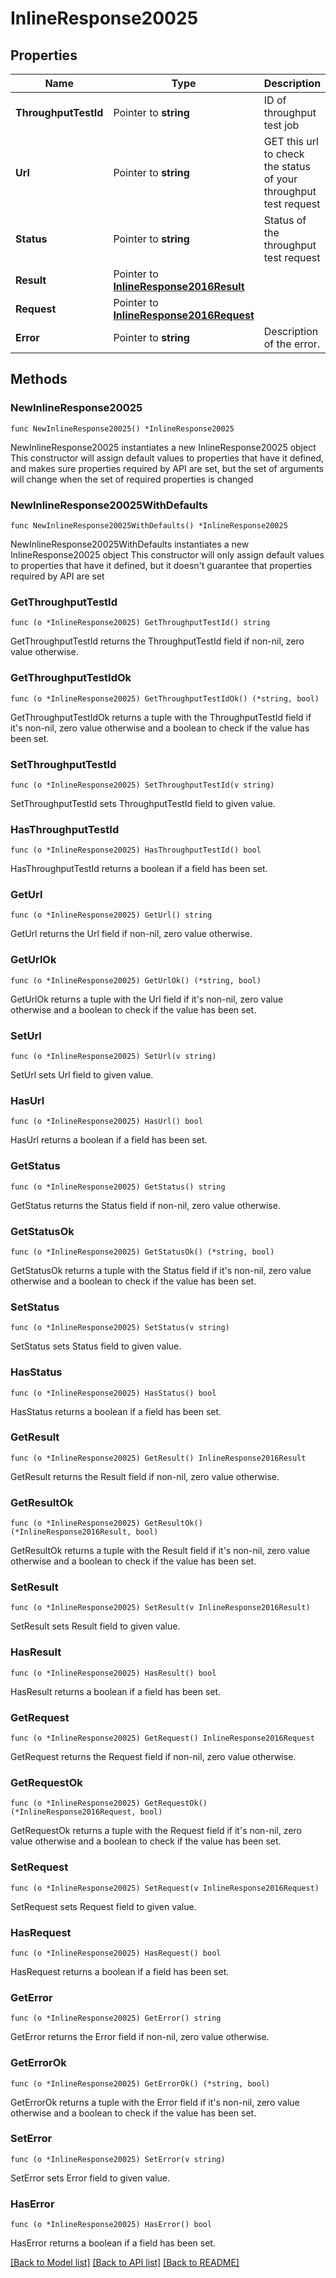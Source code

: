 # InlineResponse20025

## Properties

Name | Type | Description | Notes
------------ | ------------- | ------------- | -------------
**ThroughputTestId** | Pointer to **string** | ID of throughput test job | [optional] 
**Url** | Pointer to **string** | GET this url to check the status of your throughput test request | [optional] 
**Status** | Pointer to **string** | Status of the throughput test request | [optional] 
**Result** | Pointer to [**InlineResponse2016Result**](InlineResponse2016Result.md) |  | [optional] 
**Request** | Pointer to [**InlineResponse2016Request**](InlineResponse2016Request.md) |  | [optional] 
**Error** | Pointer to **string** | Description of the error. | [optional] 

## Methods

### NewInlineResponse20025

`func NewInlineResponse20025() *InlineResponse20025`

NewInlineResponse20025 instantiates a new InlineResponse20025 object
This constructor will assign default values to properties that have it defined,
and makes sure properties required by API are set, but the set of arguments
will change when the set of required properties is changed

### NewInlineResponse20025WithDefaults

`func NewInlineResponse20025WithDefaults() *InlineResponse20025`

NewInlineResponse20025WithDefaults instantiates a new InlineResponse20025 object
This constructor will only assign default values to properties that have it defined,
but it doesn't guarantee that properties required by API are set

### GetThroughputTestId

`func (o *InlineResponse20025) GetThroughputTestId() string`

GetThroughputTestId returns the ThroughputTestId field if non-nil, zero value otherwise.

### GetThroughputTestIdOk

`func (o *InlineResponse20025) GetThroughputTestIdOk() (*string, bool)`

GetThroughputTestIdOk returns a tuple with the ThroughputTestId field if it's non-nil, zero value otherwise
and a boolean to check if the value has been set.

### SetThroughputTestId

`func (o *InlineResponse20025) SetThroughputTestId(v string)`

SetThroughputTestId sets ThroughputTestId field to given value.

### HasThroughputTestId

`func (o *InlineResponse20025) HasThroughputTestId() bool`

HasThroughputTestId returns a boolean if a field has been set.

### GetUrl

`func (o *InlineResponse20025) GetUrl() string`

GetUrl returns the Url field if non-nil, zero value otherwise.

### GetUrlOk

`func (o *InlineResponse20025) GetUrlOk() (*string, bool)`

GetUrlOk returns a tuple with the Url field if it's non-nil, zero value otherwise
and a boolean to check if the value has been set.

### SetUrl

`func (o *InlineResponse20025) SetUrl(v string)`

SetUrl sets Url field to given value.

### HasUrl

`func (o *InlineResponse20025) HasUrl() bool`

HasUrl returns a boolean if a field has been set.

### GetStatus

`func (o *InlineResponse20025) GetStatus() string`

GetStatus returns the Status field if non-nil, zero value otherwise.

### GetStatusOk

`func (o *InlineResponse20025) GetStatusOk() (*string, bool)`

GetStatusOk returns a tuple with the Status field if it's non-nil, zero value otherwise
and a boolean to check if the value has been set.

### SetStatus

`func (o *InlineResponse20025) SetStatus(v string)`

SetStatus sets Status field to given value.

### HasStatus

`func (o *InlineResponse20025) HasStatus() bool`

HasStatus returns a boolean if a field has been set.

### GetResult

`func (o *InlineResponse20025) GetResult() InlineResponse2016Result`

GetResult returns the Result field if non-nil, zero value otherwise.

### GetResultOk

`func (o *InlineResponse20025) GetResultOk() (*InlineResponse2016Result, bool)`

GetResultOk returns a tuple with the Result field if it's non-nil, zero value otherwise
and a boolean to check if the value has been set.

### SetResult

`func (o *InlineResponse20025) SetResult(v InlineResponse2016Result)`

SetResult sets Result field to given value.

### HasResult

`func (o *InlineResponse20025) HasResult() bool`

HasResult returns a boolean if a field has been set.

### GetRequest

`func (o *InlineResponse20025) GetRequest() InlineResponse2016Request`

GetRequest returns the Request field if non-nil, zero value otherwise.

### GetRequestOk

`func (o *InlineResponse20025) GetRequestOk() (*InlineResponse2016Request, bool)`

GetRequestOk returns a tuple with the Request field if it's non-nil, zero value otherwise
and a boolean to check if the value has been set.

### SetRequest

`func (o *InlineResponse20025) SetRequest(v InlineResponse2016Request)`

SetRequest sets Request field to given value.

### HasRequest

`func (o *InlineResponse20025) HasRequest() bool`

HasRequest returns a boolean if a field has been set.

### GetError

`func (o *InlineResponse20025) GetError() string`

GetError returns the Error field if non-nil, zero value otherwise.

### GetErrorOk

`func (o *InlineResponse20025) GetErrorOk() (*string, bool)`

GetErrorOk returns a tuple with the Error field if it's non-nil, zero value otherwise
and a boolean to check if the value has been set.

### SetError

`func (o *InlineResponse20025) SetError(v string)`

SetError sets Error field to given value.

### HasError

`func (o *InlineResponse20025) HasError() bool`

HasError returns a boolean if a field has been set.


[[Back to Model list]](../README.md#documentation-for-models) [[Back to API list]](../README.md#documentation-for-api-endpoints) [[Back to README]](../README.md)


